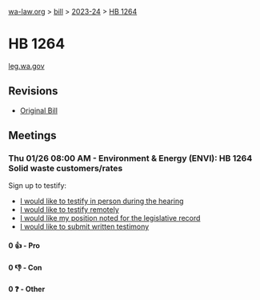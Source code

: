 [wa-law.org](/) > [bill](/bill/) > [2023-24](/bill/2023-24/) > [HB 1264](/bill/2023-24/hb/1264/)

# HB 1264
[leg.wa.gov](https://app.leg.wa.gov/billsummary?BillNumber=1264&Year=2023&Initiative=false)

## Revisions
* [Original Bill](1/)

## Meetings
### Thu 01/26 08:00 AM - Environment & Energy (ENVI): HB 1264 Solid waste customers/rates
Sign up to testify:
* [I would like to testify in person during the hearing](https://app.leg.wa.gov/csi/Testifier/Add?chamber=House&mId=30481&aId=149525&caId=20659&tId=1)
* [I would like to testify remotely](https://app.leg.wa.gov/csi/Testifier/Add?chamber=House&mId=30481&aId=149525&caId=20659&tId=2)
* [I would like my position noted for the legislative record](https://app.leg.wa.gov/csi/Testifier/Add?chamber=House&mId=30481&aId=149525&caId=20659&tId=3)
* [I would like to submit written testimony](https://app.leg.wa.gov/csi/Testifier/Add?chamber=House&mId=30481&aId=149525&caId=20659&tId=4)

#### 0 👍 - Pro

#### 0 👎 - Con

#### 0 ❓ - Other

